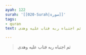 ```yaml
---
ayah: 122
surah: '[[020-Surah|سورة]]'
tags:
- quran
text: ثم اجتباه ربه فتاب عليه وهدى

---
```

> ثم اجتباه ربه فتاب عليه وهدى
